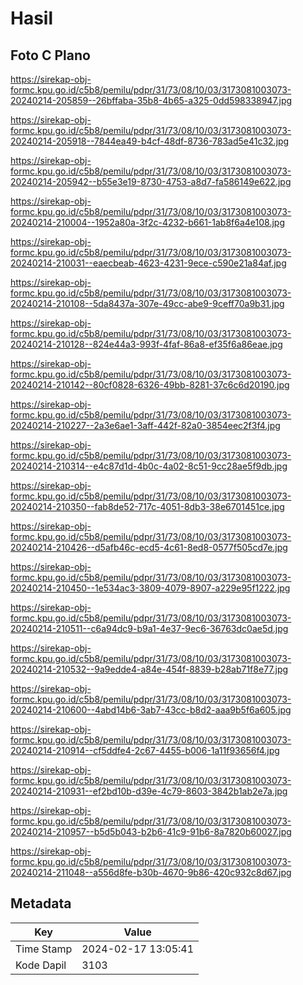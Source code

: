 # Hasil

## Foto C Plano

https://sirekap-obj-formc.kpu.go.id/c5b8/pemilu/pdpr/31/73/08/10/03/3173081003073-20240214-205859--26bffaba-35b8-4b65-a325-0dd598338947.jpg

https://sirekap-obj-formc.kpu.go.id/c5b8/pemilu/pdpr/31/73/08/10/03/3173081003073-20240214-205918--7844ea49-b4cf-48df-8736-783ad5e41c32.jpg

https://sirekap-obj-formc.kpu.go.id/c5b8/pemilu/pdpr/31/73/08/10/03/3173081003073-20240214-205942--b55e3e19-8730-4753-a8d7-fa586149e622.jpg

https://sirekap-obj-formc.kpu.go.id/c5b8/pemilu/pdpr/31/73/08/10/03/3173081003073-20240214-210004--1952a80a-3f2c-4232-b661-1ab8f6a4e108.jpg

https://sirekap-obj-formc.kpu.go.id/c5b8/pemilu/pdpr/31/73/08/10/03/3173081003073-20240214-210031--eaecbeab-4623-4231-9ece-c590e21a84af.jpg

https://sirekap-obj-formc.kpu.go.id/c5b8/pemilu/pdpr/31/73/08/10/03/3173081003073-20240214-210108--5da8437a-307e-49cc-abe9-9ceff70a9b31.jpg

https://sirekap-obj-formc.kpu.go.id/c5b8/pemilu/pdpr/31/73/08/10/03/3173081003073-20240214-210128--824e44a3-993f-4faf-86a8-ef35f6a86eae.jpg

https://sirekap-obj-formc.kpu.go.id/c5b8/pemilu/pdpr/31/73/08/10/03/3173081003073-20240214-210142--80cf0828-6326-49bb-8281-37c6c6d20190.jpg

https://sirekap-obj-formc.kpu.go.id/c5b8/pemilu/pdpr/31/73/08/10/03/3173081003073-20240214-210227--2a3e6ae1-3aff-442f-82a0-3854eec2f3f4.jpg

https://sirekap-obj-formc.kpu.go.id/c5b8/pemilu/pdpr/31/73/08/10/03/3173081003073-20240214-210314--e4c87d1d-4b0c-4a02-8c51-9cc28ae5f9db.jpg

https://sirekap-obj-formc.kpu.go.id/c5b8/pemilu/pdpr/31/73/08/10/03/3173081003073-20240214-210350--fab8de52-717c-4051-8db3-38e6701451ce.jpg

https://sirekap-obj-formc.kpu.go.id/c5b8/pemilu/pdpr/31/73/08/10/03/3173081003073-20240214-210426--d5afb46c-ecd5-4c61-8ed8-0577f505cd7e.jpg

https://sirekap-obj-formc.kpu.go.id/c5b8/pemilu/pdpr/31/73/08/10/03/3173081003073-20240214-210450--1e534ac3-3809-4079-8907-a229e95f1222.jpg

https://sirekap-obj-formc.kpu.go.id/c5b8/pemilu/pdpr/31/73/08/10/03/3173081003073-20240214-210511--c6a94dc9-b9a1-4e37-9ec6-36763dc0ae5d.jpg

https://sirekap-obj-formc.kpu.go.id/c5b8/pemilu/pdpr/31/73/08/10/03/3173081003073-20240214-210532--9a9edde4-a84e-454f-8839-b28ab71f8e77.jpg

https://sirekap-obj-formc.kpu.go.id/c5b8/pemilu/pdpr/31/73/08/10/03/3173081003073-20240214-210600--4abd14b6-3ab7-43cc-b8d2-aaa9b5f6a605.jpg

https://sirekap-obj-formc.kpu.go.id/c5b8/pemilu/pdpr/31/73/08/10/03/3173081003073-20240214-210914--cf5ddfe4-2c67-4455-b006-1a11f93656f4.jpg

https://sirekap-obj-formc.kpu.go.id/c5b8/pemilu/pdpr/31/73/08/10/03/3173081003073-20240214-210931--ef2bd10b-d39e-4c79-8603-3842b1ab2e7a.jpg

https://sirekap-obj-formc.kpu.go.id/c5b8/pemilu/pdpr/31/73/08/10/03/3173081003073-20240214-210957--b5d5b043-b2b6-41c9-91b6-8a7820b60027.jpg

https://sirekap-obj-formc.kpu.go.id/c5b8/pemilu/pdpr/31/73/08/10/03/3173081003073-20240214-211048--a556d8fe-b30b-4670-9b86-420c932c8d67.jpg


## Metadata

| Key        | Value               |
| ---------- | ------------------- |
| Time Stamp | 2024-02-17 13:05:41 |
| Kode Dapil | 3103                |



